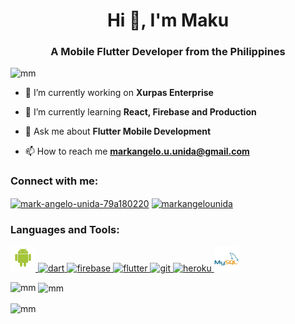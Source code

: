 <h1 align="center">Hi 👋, I'm Maku</h1>
<h3 align="center">A Mobile Flutter Developer from the Philippines</h3>

<p align="left"> <img src="https://komarev.com/ghpvc/?username=mm&label=Profile%20views&color=0e75b6&style=flat" alt="mm" /> </p>

- 💼 I’m currently working on **Xurpas Enterprise**

- 🌱 I’m currently learning **React, Firebase and Production**

- 💬 Ask me about **Flutter Mobile Development**

- 📫 How to reach me **markangelo.u.unida@gmail.com**

<h3 align="left">Connect with me:</h3>
<p align="left">
<a href="https://linkedin.com/in/mark-angelo-unida-79a180220" target="blank"><img align="center" src="https://raw.githubusercontent.com/rahuldkjain/github-profile-readme-generator/master/src/images/icons/Social/linked-in-alt.svg" alt="mark-angelo-unida-79a180220" height="30" width="40" /></a>
<a href="https://fb.com/markangelounida" target="blank"><img align="center" src="https://raw.githubusercontent.com/rahuldkjain/github-profile-readme-generator/master/src/images/icons/Social/facebook.svg" alt="markangelounida" height="30" width="40" /></a>
</p>

<h3 align="left">Languages and Tools:</h3>
<p align="left"> <a href="https://developer.android.com" target="_blank" rel="noreferrer"> <img src="https://raw.githubusercontent.com/devicons/devicon/master/icons/android/android-original-wordmark.svg" alt="android" width="40" height="40"/> </a> <a href="https://dart.dev" target="_blank" rel="noreferrer"> <img src="https://www.vectorlogo.zone/logos/dartlang/dartlang-icon.svg" alt="dart" width="40" height="40"/> </a> <a href="https://firebase.google.com/" target="_blank" rel="noreferrer"> <img src="https://www.vectorlogo.zone/logos/firebase/firebase-icon.svg" alt="firebase" width="40" height="40"/> </a> <a href="https://flutter.dev" target="_blank" rel="noreferrer"> <img src="https://www.vectorlogo.zone/logos/flutterio/flutterio-icon.svg" alt="flutter" width="40" height="40"/> </a> <a href="https://git-scm.com/" target="_blank" rel="noreferrer"> <img src="https://www.vectorlogo.zone/logos/git-scm/git-scm-icon.svg" alt="git" width="40" height="40"/> </a> <a href="https://heroku.com" target="_blank" rel="noreferrer"> <img src="https://www.vectorlogo.zone/logos/heroku/heroku-icon.svg" alt="heroku" width="40" height="40"/> </a> <a href="https://www.mysql.com/" target="_blank" rel="noreferrer"> <img src="https://raw.githubusercontent.com/devicons/devicon/master/icons/mysql/mysql-original-wordmark.svg" alt="mysql" width="40" height="40"/> </a> </p>

<p><img align="left" src="https://github-readme-stats.vercel.app/api/top-langs?username=makudevt&show_icons=true&locale=en&layout=compact" alt="mm" /></p>

<p>&nbsp;<img align="center" src="https://github-readme-stats.vercel.app/api?username=makudevt&show_icons=true&locale=en" alt="mm" /></p>

<p><img align="center" src="https://github-readme-streak-stats.herokuapp.com/?user=makudevt&" alt="mm" /></p>
